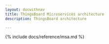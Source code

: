 ```yaml
---
layout: docwithnav
title: ThingsBoard Microservices architecture
description: ThingsBoard architecture

---
```


{% include docs/reference/msa.md %}
